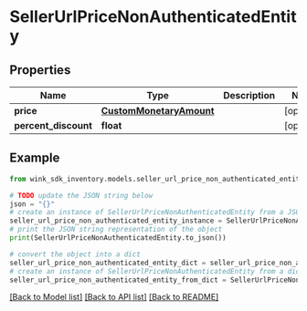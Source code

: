 # SellerUrlPriceNonAuthenticatedEntity


## Properties

Name | Type | Description | Notes
------------ | ------------- | ------------- | -------------
**price** | [**CustomMonetaryAmount**](CustomMonetaryAmount.md) |  | [optional] 
**percent_discount** | **float** |  | [optional] 

## Example

```python
from wink_sdk_inventory.models.seller_url_price_non_authenticated_entity import SellerUrlPriceNonAuthenticatedEntity

# TODO update the JSON string below
json = "{}"
# create an instance of SellerUrlPriceNonAuthenticatedEntity from a JSON string
seller_url_price_non_authenticated_entity_instance = SellerUrlPriceNonAuthenticatedEntity.from_json(json)
# print the JSON string representation of the object
print(SellerUrlPriceNonAuthenticatedEntity.to_json())

# convert the object into a dict
seller_url_price_non_authenticated_entity_dict = seller_url_price_non_authenticated_entity_instance.to_dict()
# create an instance of SellerUrlPriceNonAuthenticatedEntity from a dict
seller_url_price_non_authenticated_entity_from_dict = SellerUrlPriceNonAuthenticatedEntity.from_dict(seller_url_price_non_authenticated_entity_dict)
```
[[Back to Model list]](../README.md#documentation-for-models) [[Back to API list]](../README.md#documentation-for-api-endpoints) [[Back to README]](../README.md)


